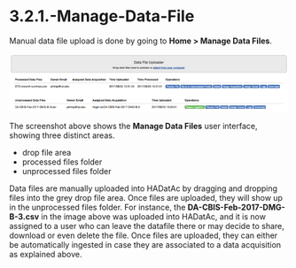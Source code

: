 # 3.2.1.-Manage-Data-File

Manual data file upload is done by going to **Home &gt; Manage Data Files**.

![](https://raw.githubusercontent.com/paulopinheiro1234/hadatac-screenshots/master/Sec3/DatafileManagement.png)

The screenshot above shows the **Manage Data Files** user interface, showing three distinct areas.

* drop file area
* processed files folder
* unprocessed files folder

Data files are manually uploaded into HADatAc by dragging and dropping files into the grey drop file area. Once files are uploaded, they will show up in the unprocessed files folder. For instance, the **DA-CBIS-Feb-2017-DMG-B-3.csv** in the image above was uploaded into HADatAc, and it is now assigned to a user who can leave the datafile there or may decide to share, download or even delete the file. Once files are uploaded, they can either be automatically ingested in case they are associated to a data acquisition as explained above.

